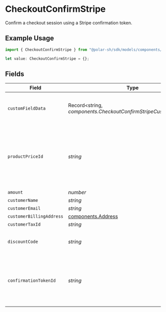 # CheckoutConfirmStripe

Confirm a checkout session using a Stripe confirmation token.

## Example Usage

```typescript
import { CheckoutConfirmStripe } from "@polar-sh/sdk/models/components/checkoutconfirmstripe.js";

let value: CheckoutConfirmStripe = {};
```

## Fields

| Field                                                                                       | Type                                                                                        | Required                                                                                    | Description                                                                                 |
| ------------------------------------------------------------------------------------------- | ------------------------------------------------------------------------------------------- | ------------------------------------------------------------------------------------------- | ------------------------------------------------------------------------------------------- |
| `customFieldData`                                                                           | Record<string, *components.CheckoutConfirmStripeCustomFieldData*>                           | :heavy_minus_sign:                                                                          | Key-value object storing custom field values.                                               |
| `productPriceId`                                                                            | *string*                                                                                    | :heavy_minus_sign:                                                                          | ID of the product price to checkout. Must correspond to a price linked to the same product. |
| `amount`                                                                                    | *number*                                                                                    | :heavy_minus_sign:                                                                          | N/A                                                                                         |
| `customerName`                                                                              | *string*                                                                                    | :heavy_minus_sign:                                                                          | N/A                                                                                         |
| `customerEmail`                                                                             | *string*                                                                                    | :heavy_minus_sign:                                                                          | N/A                                                                                         |
| `customerBillingAddress`                                                                    | [components.Address](../../models/components/address.md)                                    | :heavy_minus_sign:                                                                          | N/A                                                                                         |
| `customerTaxId`                                                                             | *string*                                                                                    | :heavy_minus_sign:                                                                          | N/A                                                                                         |
| `discountCode`                                                                              | *string*                                                                                    | :heavy_minus_sign:                                                                          | Discount code to apply to the checkout.                                                     |
| `confirmationTokenId`                                                                       | *string*                                                                                    | :heavy_minus_sign:                                                                          | ID of the Stripe confirmation token. Required for fixed prices and custom prices.           |